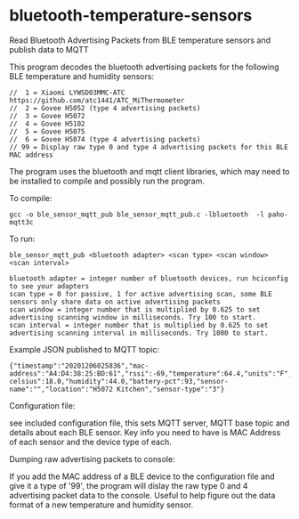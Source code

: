# bluetooth-temperature-sensors
Read Bluetooth Advertising Packets from BLE temperature sensors and publish data to MQTT

This program decodes the bluetooth advertising packets for the following BLE temperature and humidity sensors:
```
//  1 = Xiaomi LYWSD03MMC-ATC   https://github.com/atc1441/ATC_MiThermometer
//  2 = Govee H5052 (type 4 advertising packets)
//  3 = Govee H5072
//  4 = Govee H5102
//  5 = Govee H5075
//  6 = Govee H5074 (type 4 advertising packets)
// 99 = Display raw type 0 and type 4 advertising packets for this BLE MAC address
```

The program uses the bluetooth and mqtt client libraries, which may need to be installed to compile and possibly run the program.

To compile:

```
gcc -o ble_sensor_mqtt_pub ble_sensor_mqtt_pub.c -lbluetooth  -l paho-mqtt3c
```

To run:
```
ble_sensor_mqtt_pub <bluetooth adapter> <scan type> <scan window> <scan interval>

bluetooth adapter = integer number of bluetooth devices, run hciconfig to see your adapters
scan type = 0 for passive, 1 for active advertising scan, some BLE sensors only share data on active advertising packets
scan window = integer number that is multiplied by 0.625 to set advertising scanning window in milliseconds. Try 100 to start.
scan interval = integer number that is multiplied by 0.625 to set advertising scanning interval in milliseconds. Try 1000 to start.
 ```
 
Example JSON published to MQTT topic:
```
{"timestamp":"20201206025836","mac-address":"A4:D4:38:25:BD:61","rssi":-69,"temperature":64.4,"units":"F","temperature-celsius":18.0,"humidity":44.0,"battery-pct":93,"sensor-name":"","location":"H5072 Kitchen","sensor-type":"3"}
```

Configuration file:

see included configuration file, this sets MQTT server, MQTT base topic and details about each BLE sensor. Key info you need to have is MAC Address of each sensor and the device type of each.

Dumping raw advertising packets to console:

If you add the MAC address of a BLE device to the configuration file and give it a type of '99', the program will dislay the raw type 0 and 4 advertising packet data to the console. Useful to help figure out the data format of a new temperature and humidity sensor.

